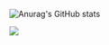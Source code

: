 ![Anurag's GitHub stats](https://github-readme-stats.vercel.app/api?username=HyunJi-coding&show_icons=true&hide=stars,issues&cache_seconds=86400&theme=gruvbox_light)
<div style="display:flex; flex-direction:row;">
    <a href="https://hyunji1109.tistory.com">
        <img src="https://img.shields.io/badge/Tistory-000000?style=for-the-badge&logo=Tistory&logoColor=white"> 
    </a>
</div>


